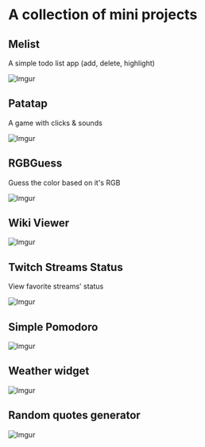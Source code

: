 # A collection of mini projects

## Melist
A simple todo list app (add, delete, highlight)

![Imgur](http://i.imgur.com/GmjBxvK.png)


## Patatap
A game with clicks & sounds

![Imgur](http://i.imgur.com/ADx0gKh.png)


## RGBGuess
Guess the color based on it's RGB

![Imgur](http://i.imgur.com/pg3EB0V.png)

## Wiki Viewer

![Imgur](https://i.imgur.com/vlaiFR5.png)

## Twitch Streams Status
View favorite streams' status

![Imgur](https://i.imgur.com/LJM1iEj.png)

## Simple Pomodoro

![Imgur](https://i.imgur.com/1Th4P23.png)

## Weather widget

![Imgur](https://i.imgur.com/2GTldia.png)

## Random quotes generator

![Imgur](https://i.imgur.com/hSpfwgE.png)